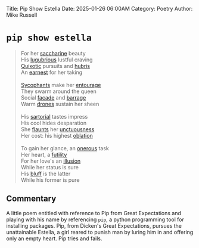 Title: Pip Show Estella
Date: 2025-01-26 06:00AM
Category: Poetry
Author: Mike Russell
# `pip show estella`

> For her [saccharine](https://www.merriam-webster.com/dictionary/saccharine) beauty<br>
His [lugubrious](https://www.merriam-webster.com/dictionary/lugubrious) lustful craving<br>
[Quixotic](https://www.merriam-webster.com/dictionary/Quixotic) pursuits and [hubris](https://www.merriam-webster.com/dictionary/hubris)<br>
An [earnest](https://www.merriam-webster.com/dictionary/earnest) for her taking<br><br>
[Sycophants](https://www.merriam-webster.com/dictionary/Sycophants) make her [entourage](https://www.merriam-webster.com/dictionary/entourage)<br>
They swarm around the queen<br>
Social [facade](https://www.merriam-webster.com/dictionary/facade) and [barrage](https://www.merriam-webster.com/dictionary/barrage)<br>
Warm [drones](https://www.merriam-webster.com/dictionary/drones) sustain her sheen<br><br>
His [sartorial](https://www.merriam-webster.com/dictionary/sartorial) tastes impress<br>
His cool hides desparation<br>
She [flaunts](https://www.merriam-webster.com/dictionary/flaunts) her [unctuousness](https://www.merriam-webster.com/dictionary/unctuousness)<br>
Her cost: his highest [oblation](https://www.merriam-webster.com/dictionary/oblation)<br><br>
To gain her glance, an [onerous](https://www.merriam-webster.com/dictionary/onerous) task<br>
Her heart, a [futility](https://www.merriam-webster.com/dictionary/futility)<br>
For her love's an [illusion](https://www.merriam-webster.com/dictionary/illusion)<br>
While her status is sure<br>
His [bluff](https://www.merriam-webster.com/dictionary/bluff) is the latter<br>
While his former is pure

## Commentary

A little poem entitled with reference to Pip from Great Expectations and playing with his name by referencing `pip`, a python programming tool for installing packages. Pip, from Dicken's Great Expectations, pursues the unattainable Estella, a girl reared to punish man by luring him in and offering only an empty heart. Pip tries and fails.
